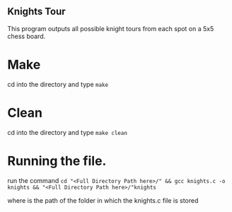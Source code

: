 ## Knights Tour

This program outputs all possible knight tours from each spot on a 5x5 chess board.

# Make

cd into the directory and type `make`

# Clean

cd into the directory and type `make clean`

# Running the file.

run the command `cd "<Full Directory Path here>/" && gcc knights.c -o knights && "<Full Directory Path here>/"knights`

where <Full Directory Path here> is the path of the folder in which the knights.c file is stored
